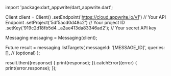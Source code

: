 import 'package:dart_appwrite/dart_appwrite.dart';

Client client = Client()
  .setEndpoint('https://cloud.appwrite.io/v1') // Your API Endpoint
  .setProject('5df5acd0d48c2') // Your project ID
  .setKey('919c2d18fb5d4...a2ae413da83346ad2'); // Your secret API key

Messaging messaging = Messaging(client);

Future result = messaging.listTargets(
  messageId: '[MESSAGE_ID]',
  queries: [], // (optional)
);

result.then((response) {
  print(response);
}).catchError((error) {
  print(error.response);
});
